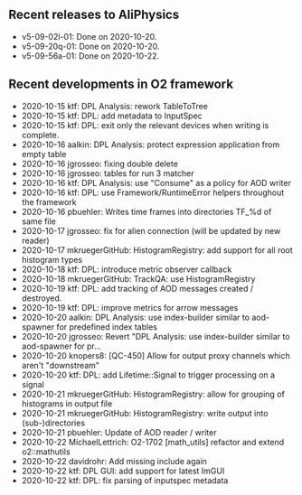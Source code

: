 ## Recent releases to AliPhysics
- v5-09-02l-01: Done on 2020-10-20.
- v5-09-20q-01: Done on 2020-10-20.
- v5-09-56a-01: Done on 2020-10-22.
## Recent developments in O2 framework
- 2020-10-15 ktf: DPL Analysis: rework TableToTree
- 2020-10-15 ktf: DPL: add metadata to InputSpec
- 2020-10-15 ktf: DPL: exit only the relevant devices when writing is complete.
- 2020-10-16 aalkin: DPL Analysis: protect expression application from empty table
- 2020-10-16 jgrosseo: fixing double delete
- 2020-10-16 jgrosseo: tables for run 3 matcher
- 2020-10-16 ktf: DPL Analysis: use "Consume" as a policy for AOD writer
- 2020-10-16 ktf: DPL: use Framework/RuntimeError helpers throughout the framework
- 2020-10-16 pbuehler: Writes time frames into directories TF_%d of same file
- 2020-10-17 jgrosseo: fix for alien connection (will be updated by new reader)
- 2020-10-17 mkruegerGitHub: HistogramRegistry: add support for all root histogram types
- 2020-10-18 ktf: DPL: introduce metric observer callback
- 2020-10-18 mkruegerGitHub: TrackQA: use HistogramRegistry
- 2020-10-19 ktf: DPL: add tracking of AOD messages created / destroyed.
- 2020-10-19 ktf: DPL: improve metrics for arrow messages
- 2020-10-20 aalkin: DPL Analysis: use index-builder similar to aod-spawner for predefined index tables
- 2020-10-20 jgrosseo: Revert "DPL Analysis: use index-builder similar to aod-spawner for pr…
- 2020-10-20 knopers8: [QC-450] Allow for output proxy channels which aren't "downstream"
- 2020-10-20 ktf: DPL: add Lifetime::Signal to trigger processing on a signal
- 2020-10-21 mkruegerGitHub: HistogramRegistry: allow for grouping of histograms in output file
- 2020-10-21 mkruegerGitHub: HistogramRegistry: write output into (sub-)directories
- 2020-10-21 pbuehler: Update of AOD reader / writer
- 2020-10-22 MichaelLettrich: O2-1702 [math_utils] refactor and extend o2::mathutils
- 2020-10-22 davidrohr: Add missing include again
- 2020-10-22 ktf: DPL GUI: add support for latest ImGUI
- 2020-10-22 ktf: DPL: fix parsing of inputspec metadata
